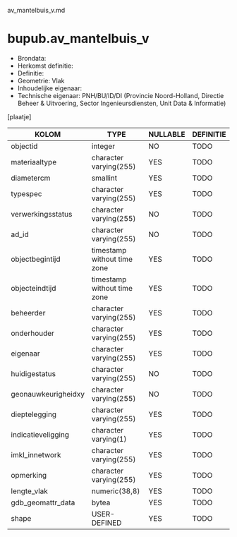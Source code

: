 av_mantelbuis_v.md

# bupub.av_mantelbuis_v


* Brondata: 
* Herkomst definitie: 
* Definitie: 
* Geometrie: Vlak
* Inhoudelijke eigenaar: 
* Technische eigenaar: PNH/BU/ID/DI (Provincie Noord-Holland, Directie Beheer & Uitvoering, Sector Ingenieursdiensten, Unit Data & Informatie)

[plaatje]


|KOLOM                            |TYPE                       |NULLABLE|DEFINITIE|
|------                           |----                       |-----   |-----    |
|objectid                         |integer                    |NO      |TODO|
|materiaaltype                    |character varying(255)     |YES     |TODO|
|diametercm                       |smallint                   |YES     |TODO|
|typespec                         |character varying(255)     |YES     |TODO|
|verwerkingsstatus                |character varying(255)     |NO      |TODO|
|ad_id                            |character varying(255)     |NO      |TODO|
|objectbegintijd                  |timestamp without time zone|YES     |TODO|
|objecteindtijd                   |timestamp without time zone|YES     |TODO|
|beheerder                        |character varying(255)     |YES     |TODO|
|onderhouder                      |character varying(255)     |YES     |TODO|
|eigenaar                         |character varying(255)     |YES     |TODO|
|huidigestatus                    |character varying(255)     |NO      |TODO|
|geonauwkeurigheidxy              |character varying(255)     |NO      |TODO|
|dieptelegging                    |character varying(255)     |YES     |TODO|
|indicatieveligging               |character varying(1)       |YES     |TODO|
|imkl_innetwork                   |character varying(255)     |YES     |TODO|
|opmerking                        |character varying(255)     |YES     |TODO|
|lengte_vlak                      |numeric(38,8)              |YES     |TODO|
|gdb_geomattr_data                |bytea                      |YES     |TODO|
|shape                            |USER-DEFINED               |YES     |TODO|
